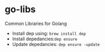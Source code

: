 # go-libs

Common Libraries for Golang

- Install dep using: `brew install dep`
- Install depedancies:`dep ensure`
- Update depedancies: `dep ensure -update`
